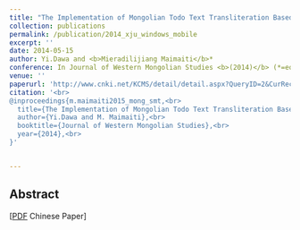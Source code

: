 ```yaml
---
title: "The Implementation of Mongolian Todo Text Transliteration Based on Statistical Machine Translation Techniques"
collection: publications
permalink: /publication/2014_xju_windows_mobile
excerpt: ''
date: 2014-05-15
author: Yi.Dawa and <b>Mieradilijiang Maimaiti</b>*
conference: In Journal of Western Mongolian Studies <b>(2014)</b> (*=equal contribution)
venue: ''
paperurl: 'http://www.cnki.net/KCMS/detail/detail.aspx?QueryID=2&CurRec=7&recid=&filename=MGLT201402011&dbname=CJFD2014&dbcode=CJFQ&pr=&urlid=&yx=&v=MTkxNjlEaDFUM3FUcldNMUZyQ1VSTHlmWU9adEZ5L2tWcnZJS0NySGVyRzRIOVhNclk5RVpZUjhlWDFMdXhZUzc='
citation: '<br>
@inproceedings{m.maimaiti2015_mong_smt,<br>
  title={The Implementation of Mongolian Todo Text Transliteration Based on Statistical Machine Translation Techniques},<br>
  author={Yi.Dawa and M. Maimaiti},<br>
  booktitle={Journal of Western Mongolian Studies},<br>
  year={2014},<br>
}'


---
```

<h2><strong>Abstract</strong></h2>

\[[PDF](https://miradel51.github.io/files/west_mongolian_2014_smt.pdf) Chinese Paper\]  
